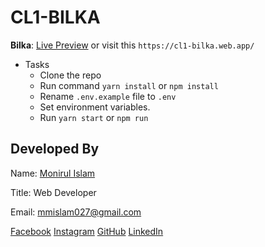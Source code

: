 # CL1-BILKA

**Bilka**: [Live Preview][website] or visit this `https://cl1-bilka.web.app/`

- Tasks
  - Clone the repo
  - Run command `yarn install` or `npm install`
  - Rename `.env.example` file to `.env`
  - Set environment variables.
  - Run `yarn start` or `npm run`

## Developed By

Name: [Monirul Islam][website]

Title: Web Developer

Email: mmislam027@gmail.com

[Facebook][facebook] [Instagram][instagram] [GitHub][github] [LinkedIn][linkedin]

[website]: https://mdmonir-portfolio.web.app/
[instagram]: https://www.instagram.com/mdmonir027
[github]: https://github.com/mdmonir027
[linkedin]: https://www.linkedin.com/in/mdmonir027
[facebook]: https://www.facebook.com/mdmoni027/
[website]: https://cl1-bilka.web.app/

